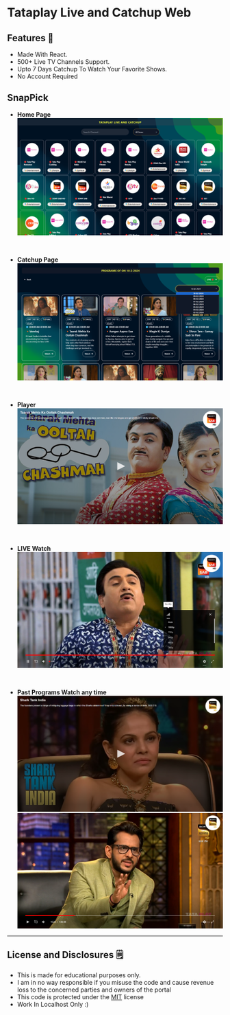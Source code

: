 # Tataplay Live and Catchup Web

## Features 🔶 
- Made With React.
- 500+ Live TV Channels Support.
- Upto 7 Days Catchup To Watch Your Favorite Shows.
- No Account Required


## SnapPick

- **Home Page**
    ![home](/assets/Home.png)
<br>

- **Catchup Page**
    ![catchup](/assets/Catchup.png)
<br>

- **Player**
    ![Player](/assets/Player.png)
<br>

- **LIVE Watch**
    ![LIVE](/assets/Live.png)
<br>

- **Past Programs Watch any time**
    ![Shark Tank](/assets/PastPrograms.png)
    ![Shark Tank](/assets/SharkTank.png)
<hr>


## License and Disclosures 🗒️
- This is made for educational purposes only.
- I am in no way responsible if you misuse the code and cause revenue loss to the concerned parties and owners of the portal 
- This code is protected under the [MIT](https://opensource.org/license/mit/) license
- Work In Localhost Only :)